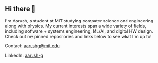 ## Hi there 👋

I'm Aarush, a student at MIT studying computer science and engineering along with physics. My current interests span a wide variety of fields, including software + systems engineering, ML/AI, and digital HW design. Check out my pinned repositories and links below to see what I'm up to!

Contact: [aarushg@mit.edu](mailto:aarushg@mit.edu)

LinkedIn: [aarush-g](https://linkedin.com/in/aarush-g)

<!--
**ag2718/ag2718** is a ✨ _special_ ✨ repository because its `README.md` (this file) appears on your GitHub profile.

Here are some ideas to get you started:

- 🔭 I’m currently working on ...
- 🌱 I’m currently learning ...
- 👯 I’m looking to collaborate on ...
- 🤔 I’m looking for help with ...
- 💬 Ask me about ...
- 📫 How to reach me: ...
- 😄 Pronouns: ...
- ⚡ Fun fact: ...
-->
